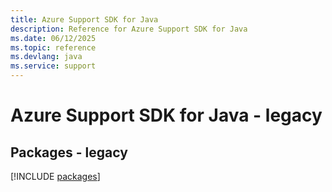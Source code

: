 ```yaml
---
title: Azure Support SDK for Java
description: Reference for Azure Support SDK for Java
ms.date: 06/12/2025
ms.topic: reference
ms.devlang: java
ms.service: support
---
```

# Azure Support SDK for Java - legacy
## Packages - legacy
[!INCLUDE [packages](support-index.md)]